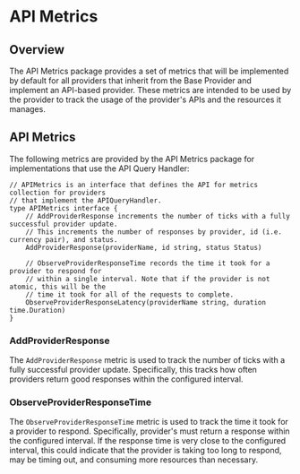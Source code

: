 # API Metrics

## Overview

The API Metrics package provides a set of metrics that will be implemented by default for all providers that inherit from the Base Provider and implement an API-based provider. These metrics are intended to be used by the provider to track the usage of the provider's APIs and the resources it manages.

## API Metrics

The following metrics are provided by the API Metrics package for implementations that use the API Query Handler:

```golang
// APIMetrics is an interface that defines the API for metrics collection for providers
// that implement the APIQueryHandler.
type APIMetrics interface {
	// AddProviderResponse increments the number of ticks with a fully successful provider update.
	// This increments the number of responses by provider, id (i.e. currency pair), and status.
	AddProviderResponse(providerName, id string, status Status)

	// ObserveProviderResponseTime records the time it took for a provider to respond for
	// within a single interval. Note that if the provider is not atomic, this will be the
	// time it took for all of the requests to complete.
	ObserveProviderResponseLatency(providerName string, duration time.Duration)
}
```

### AddProviderResponse

The `AddProviderResponse` metric is used to track the number of ticks with a fully successful provider update. Specifically, this tracks how often providers return good responses within the configured interval.

### ObserveProviderResponseTime

The `ObserveProviderResponseTime` metric is used to track the time it took for a provider to respond. Specifically, provider's must return a response within the configured interval. If the response time is very close to the configured interval, this could indicate that the provider is taking too long to respond, may be timing out, and consuming more resources than necessary.
